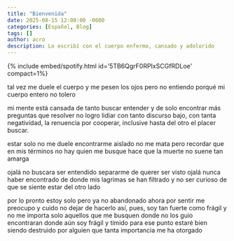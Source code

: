 ```yaml
---
title: "Bienvenida"
date: 2025-08-15 12:00:00 -0600
categories: [Español, Blog]
tags: []
author: acro 
description: Lo escribí con el cuerpo enfermo, cansado y adolorido 
---
```


{% include embed/spotify.html id='5TB6QgrF0RPIxSCGfRDLoe' compact=1%}


<div class="poema">

tal vez me duele el cuerpo
y me pesen los ojos
pero no entiendo porqué
mi cuerpo entero no tolero

mi mente está cansada de tanto buscar entender
y de solo encontrar más preguntas que resolver
no logro lidiar con tanto discurso bajo, con tanta negatividad,
la renuencia por cooperar,
inclusive hasta del otro el placer buscar.

estar solo no me duele
encontrarme aislado no me mata
pero recordar que en mis términos
no hay quien me busque
hace que la muerte no suene tan amarga

ojalá no buscara ser entendido
separarme de querer ser visto
ojalá nunca haber encontrado de donde mis lagrimas se han filtrado
y no ser curioso de que se siente estar del otro lado

por lo pronto estoy solo
pero ya no abandonado
ahora por sentir me preocupo
y cuido no dejar de hacerlo
así, pues, soy tan fuerte como frágil y no me importa
solo aquellos que me busquen donde no los guío encontraran donde aún soy frágil y tímido
para ese punto estaré bien siendo destruido por alguien que tanta importancia me ha otorgado
</div>

<!--more-->

